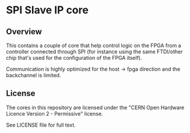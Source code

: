 SPI Slave IP core
=================

Overview
--------

This contains a couple of core that help control logic on the FPGA
from a controller connected through SPI (for instance using the same
FTDI/other chip that's used for the configuration of the FPGA itself).

Communication is highly optimized for the host -> fpga direction and
the backchannel is limited.


License
-------

The cores in this repository are licensed under the
"CERN Open Hardware Licence Version 2 - Permissive" license.

See LICENSE file for full text.
